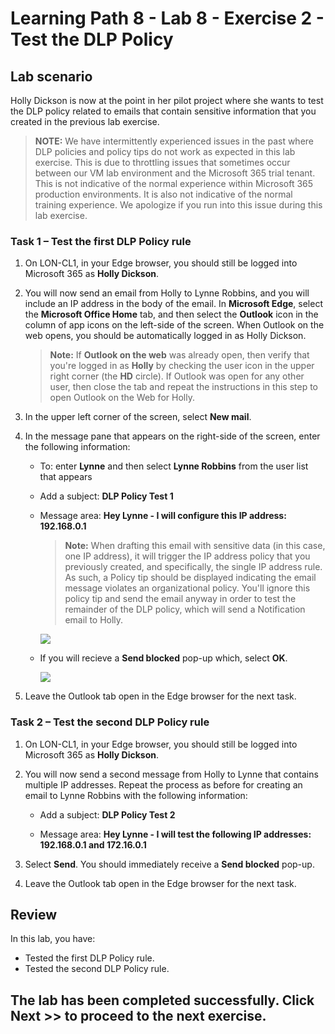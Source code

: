 # Learning Path 8 - Lab 8 - Exercise 2 - Test the DLP Policy

## Lab scenario

Holly Dickson is now at the point in her pilot project where she wants to test the DLP policy related to emails that contain sensitive information that you created in the previous lab exercise. 

>**NOTE:** We have intermittently experienced issues in the past where DLP policies and policy tips do not work as expected in this lab exercise. This is due to throttling issues that sometimes occur between our VM lab environment and the Microsoft 365 trial tenant. This is not indicative of the normal experience within Microsoft 365 production environments. It is also not indicative of the normal training experience. We apologize if you run into this issue during this lab exercise.

### Task 1 – Test the first DLP Policy rule

1. On LON-CL1, in your Edge browser, you should still be logged into Microsoft 365 as **Holly Dickson**. 

1. You will now send an email from Holly to Lynne Robbins, and you will include an IP address in the body of the email. In **Microsoft Edge**, select the **Microsoft Office Home** tab, and then select the **Outlook** icon in the column of app icons on the left-side of the screen. When Outlook on the web opens, you should be automatically logged in as Holly Dickson.  

	>**Note:** If **Outlook on the web** was already open, then verify that you're logged in as **Holly** by checking the user icon in the upper right corner (the **HD** circle). If Outlook was open for any other user, then close the tab and repeat the instructions in this step to open Outlook on the Web for Holly.

1. In the upper left corner of the screen, select **New mail**. 

1. In the message pane that appears on the right-side of the screen, enter the following information:

	- To: enter **Lynne** and then select **Lynne Robbins** from the user list that appears

	- Add a subject: **DLP Policy Test 1**

	- Message area: **Hey Lynne - I will configure this IP address: 192.168.0.1**

		>**Note:** When drafting this email with sensitive data (in this case, one IP address), it will trigger the IP address policy that you previously created, and specifically, the single IP address rule. As such, a Policy tip should be displayed indicating the email message violates an organizational policy. You'll ignore this policy tip and send the email anyway in order to test the remainder of the DLP policy, which will send a Notification email to Holly.

		![](../Images/policy.png)

	- If you will recieve a **Send blocked** pop-up which, select **OK**.

		![](../Images/sendblocked.png)


1. Leave the Outlook tab open in the Edge browser for the next task. 

	
### Task 2 – Test the second DLP Policy rule  

1. On LON-CL1, in your Edge browser, you should still be logged into Microsoft 365 as **Holly Dickson**. 
	
1. You will now send a second message from Holly to Lynne that contains multiple IP addresses. Repeat the process as before for creating an email to Lynne Robbins with the following information: 

	- Add a subject: **DLP Policy Test 2**

	- Message area: **Hey Lynne - I will test the following IP addresses: 192.168.0.1 and 172.16.0.1**

1. Select **Send**. You should immediately receive a **Send blocked** pop-up.

1. Leave the Outlook tab open in the Edge browser for the next task.

## Review

In this lab, you have:

- Tested the first DLP Policy rule.
- Tested the second DLP Policy rule.

## The lab has been completed successfully. Click **Next >>** to proceed to the next exercise.
